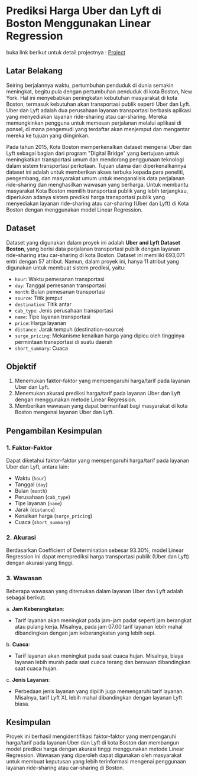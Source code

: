 # Prediksi Harga Uber dan Lyft di Boston Menggunakan Linear Regression

buka link berikut untuk detail projectnya : <a href="https://github.com/fachriansyahmh/Prediksi_Harga_Uber_dan_Lyft_di_Boston_Menggunakan_Linear_Regression/blob/main/PYTN_KampusMerdeka_FP1_Fachriansyah-Muhammad-Haikal.ipynb" target="_blank">Project</a>

## Latar Belakang

Seiring berjalannya waktu, pertumbuhan penduduk di dunia semakin meningkat, begitu pula dengan pertumbuhan penduduk di kota Boston, New York. Hal ini menyebabkan peningkatan kebutuhan masyarakat di kota Boston, termasuk kebutuhan akan transportasi publik seperti Uber dan Lyft. Uber dan Lyft adalah dua perusahaan layanan transportasi berbasis aplikasi yang menyediakan layanan ride-sharing atau car-sharing. Mereka memungkinkan pengguna untuk memesan perjalanan melalui aplikasi di ponsel, di mana pengemudi yang terdaftar akan menjemput dan mengantar mereka ke tujuan yang diinginkan.

Pada tahun 2015, Kota Boston memperkenalkan dataset mengenai Uber dan Lyft sebagai bagian dari program "Digital Bridge" yang bertujuan untuk meningkatkan transportasi umum dan mendorong penggunaan teknologi dalam sistem transportasi perkotaan. Tujuan utama dari diperkenalkannya dataset ini adalah untuk memberikan akses terbuka kepada para peneliti, pengembang, dan masyarakat umum untuk menganalisis data perjalanan ride-sharing dan menghasilkan wawasan yang berharga. Untuk membantu masyarakat Kota Boston memilih transportasi publik yang lebih terjangkau, diperlukan adanya sistem prediksi harga transportasi publik yang menyediakan layanan ride-sharing atau car-sharing (Uber dan Lyft) di Kota Boston dengan menggunakan model Linear Regression.

## Dataset

Dataset yang digunakan dalam proyek ini adalah **Uber and Lyft Dataset Boston**, yang berisi data perjalanan transportasi publik dengan layanan ride-sharing atau car-sharing di kota Boston. Dataset ini memiliki 693,071 entri dengan 57 atribut. Namun, dalam proyek ini, hanya 11 atribut yang digunakan untuk membuat sistem prediksi, yaitu:

- `hour`: Waktu pemesanan transportasi
- `day`: Tanggal pemesanan transportasi
- `month`: Bulan pemesanan transportasi
- `source`: Titik jemput
- `destination`: Titik antar
- `cab_type`: Jenis perusahaan transportasi
- `name`: Tipe layanan transportasi
- `price`: Harga layanan
- `distance`: Jarak tempuh (destination-source)
- `surge_pricing`: Mekanisme kenaikan harga yang dipicu oleh tingginya permintaan transportasi di suatu daerah
- `short_summary`: Cuaca

## Objektif

1. Menemukan faktor-faktor yang mempengaruhi harga/tarif pada layanan Uber dan Lyft.
2. Menemukan akurasi prediksi harga/tarif pada layanan Uber dan Lyft dengan menggunakan metode Linear Regression.
3. Memberikan wawasan yang dapat bermanfaat bagi masyarakat di kota Boston mengenai layanan Uber dan Lyft.

## Pengambilan Kesimpulan

### 1. Faktor-Faktor

Dapat diketahui faktor-faktor yang mempengaruhi harga/tarif pada layanan Uber dan Lyft, antara lain:

- Waktu (`hour`)
- Tanggal (`day`)
- Bulan (`month`)
- Perusahaan (`cab_type`)
- Tipe layanan (`name`)
- Jarak (`distance`)
- Kenaikan harga (`surge_pricing`)
- Cuaca (`short_summary`)

### 2. Akurasi

Berdasarkan Coefficient of Determination sebesar 93.30%, model Linear Regression ini dapat memprediksi harga transportasi publik (Uber dan Lyft) dengan akurasi yang tinggi.

### 3. Wawasan

Beberapa wawasan yang ditemukan dalam layanan Uber dan Lyft adalah sebagai berikut:

a. **Jam Keberangkatan**:
   - Tarif layanan akan meningkat pada jam-jam padat seperti jam berangkat atau pulang kerja. Misalnya, pada jam 07.00 tarif layanan lebih mahal dibandingkan dengan jam keberangkatan yang lebih sepi.
   
b. **Cuaca**:
   - Tarif layanan akan meningkat pada saat cuaca hujan. Misalnya, biaya layanan lebih murah pada saat cuaca terang dan berawan dibandingkan saat cuaca hujan.
   
c. **Jenis Layanan**:
   - Perbedaan jenis layanan yang dipilih juga memengaruhi tarif layanan. Misalnya, tarif Lyft XL lebih mahal dibandingkan dengan layanan Lyft biasa.

## Kesimpulan

Proyek ini berhasil mengidentifikasi faktor-faktor yang mempengaruhi harga/tarif pada layanan Uber dan Lyft di kota Boston dan membangun model prediksi harga dengan akurasi tinggi menggunakan metode Linear Regression. Wawasan yang diperoleh dapat digunakan oleh masyarakat untuk membuat keputusan yang lebih terinformasi mengenai penggunaan layanan ride-sharing atau car-sharing di Boston.
